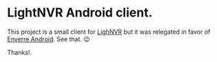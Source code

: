 # LightNVR Android client.

This project is a small client for [LighNVR](https://github.com/opensensor/lightNVR) but it was relegated in favor of [Enverre Android](https://github.com/matiasdelellis/eneverre-android). See that. 😉

Thanks!.

